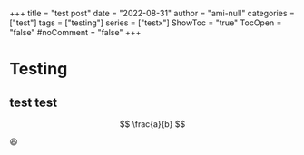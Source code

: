 +++
title = "test post"
date = "2022-08-31"
author = "ami-null"
categories = ["test"]
tags = ["testing"]
series = ["testx"]
ShowToc = "true"
TocOpen = "false"
#noComment = "false"
+++

# Testing

## test test

$$
\frac{a}{b}
$$

:laughing:
